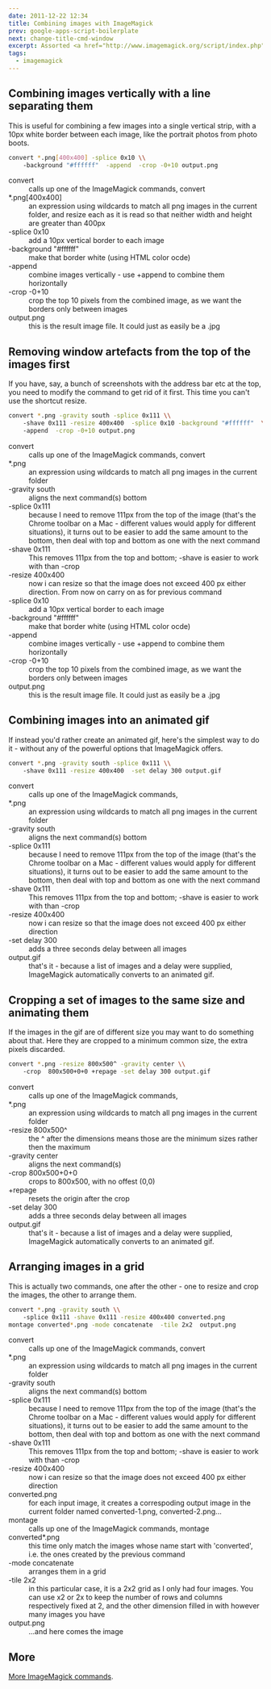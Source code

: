 ```yaml
---
date: 2011-12-22 12:34
title: Combining images with ImageMagick
prev: google-apps-script-boilerplate
next: change-title-cmd-window
excerpt: Assorted <a href="http://www.imagemagick.org/script/index.php">ImageMagick</a> commands for combining images
tags:
  - imagemagick
---
```


## Combining images vertically with a line separating them

This is useful for combining a few images into a single vertical strip, with a 10px white border between each image, like the portrait photos from photo boots.

```sh
convert *.png[400x400] -splice 0x10 \\
    -background "#ffffff"  -append  -crop -0+10 output.png
```

<dl class="code-breakdown">
  <dt>convert</dt>
  <dd>calls up one of the ImageMagick commands, convert</dd>

  <dt>*.png[400x400] </dt>
  <dd>an expression using wildcards to match all png images in the current folder, and resize each as it is read so that neither width and height are greater than 400px</dd>

  <dt>-splice 0x10</dt>
  <dd>add a 10px vertical border to each image</dd>

  <dt>-background "#ffffff"</dt>
  <dd>make that border white (using HTML color ocde)</dd>

  <dt>-append</dt>
  <dd>combine images vertically - use +append to combine them horizontally</dd>

  <dt>-crop -0+10</dt>
  <dd>crop the top 10 pixels from the combined image, as we want the borders only between images</dd>

  <dt>output.png</dt>
  <dd>this is the result image file. It could just as easily be a .jpg</dd>
</dl>

## Removing window artefacts from the top of the images first

If you have, say, a bunch of screenshots with the address bar etc at the top, you need to modify the command to get rid of it first. This time you can't use the shortcut resize.

```sh
convert *.png -gravity south -splice 0x111 \\
    -shave 0x111 -resize 400x400  -splice 0x10 -background "#ffffff"  \\
    -append  -crop -0+10 output.png
```

<dl class="code-breakdown">
  <dt>convert</dt>
  <dd>calls up one of the ImageMagick commands, convert</dd>

  <dt>*.png </dt>
  <dd>an expression using wildcards to match all png images in the current folder</dd>

  <dt>-gravity south</dt>
  <dd>aligns the next command(s) bottom</dd>

  <dt>-splice 0x111</dt>
  <dd>because I need to remove 111px from the top of the image (that's the Chrome toolbar on a Mac - different values would apply for different situations), it turns out to be easier to add the same amount to the bottom, then deal with top and bottom as one with the next command</dd>

  <dt>-shave 0x111</dt>
  <dd>This removes 111px from the top and bottom; -shave is easier to work with than -crop</dd>

  <dt>-resize 400x400 </dt>
  <dd>now i can resize so that the image does not exceed 400 px either direction. From now on carry on as for previous command</dd>

  <dt>-splice 0x10</dt>
  <dd>add a 10px vertical border to each image</dd>

  <dt>-background "#ffffff"</dt>
  <dd>make that border white (using HTML color ocde)</dd>

  <dt>-append</dt>
  <dd>combine images vertically - use +append to combine them horizontally</dd>

  <dt>-crop -0+10</dt>
  <dd>crop the top 10 pixels from the combined image, as we want the borders only between images</dd>

  <dt>output.png</dt>
  <dd>this is the result image file. It could just as easily be a .jpg</dd>

</dl>

## Combining images into an animated gif

If instead you'd rather create an animated gif, here's the simplest way to do it - without any of the powerful options that ImageMagick offers.

```sh
convert *.png -gravity south -splice 0x111 \\
    -shave 0x111 -resize 400x400  -set delay 300 output.gif
```

<dl class="code-breakdown">
  <dt>convert</dt>
  <dd>calls up one of the ImageMagick commands, </dd>

  <dt>*.png </dt>
  <dd>an expression using wildcards to match all png images in the current folder</dd>

  <dt>-gravity south</dt>
  <dd>aligns the next command(s) bottom</dd>

  <dt>-splice 0x111</dt>
  <dd>because I need to remove 111px from the top of the image (that's the Chrome toolbar on a Mac - different values would apply for different situations), it turns out to be easier to add the same amount to the bottom, then deal with top and bottom as one with the next command</dd>

  <dt>-shave 0x111</dt>
  <dd>This removes 111px from the top and bottom; -shave is easier to work with than -crop</dd>

  <dt>-resize 400x400 </dt>
  <dd>now i can resize so that the image does not exceed 400 px either direction</dd>

  <dt>-set delay 300</dt>
  <dd>adds a three seconds delay between all images</dd>

  <dt>output.gif</dt>
  <dd>that's it - because a list of images and a delay were supplied, ImageMagick automatically converts to an animated gif.</dd>

  </dl>

## Cropping a set of images to the same size and animating them

If the images in the gif are of different size you may want to do something about that. Here they are cropped to a minimum common size, the extra pixels discarded.

```sh
convert *.png -resize 800x500^ -gravity center \\
    -crop  800x500+0+0 +repage -set delay 300 output.gif
```

<dl class="code-breakdown">
  <dt>convert</dt>
  <dd>calls up one of the ImageMagick commands, </dd>

  <dt>*.png </dt>
  <dd>an expression using wildcards to match all png images in the current folder</dd>

  <dt>-resize 800x500^</dt>
  <dd>the ^ after the dimensions means those are the minimum sizes rather then the maximum</dd>

  <dt>-gravity center</dt>
  <dd>aligns the next command(s)</dd>

  <dt>-crop  800x500+0+0</dt>
  <dd>crops to 800x500, with no offest (0,0)</dd>

  <dt>+repage</dt>
  <dd>resets the origin after the crop</dd>

  <dt>-set delay 300</dt>
  <dd>adds a three seconds delay between all images</dd>

  <dt>output.gif</dt>
  <dd>that's it - because a list of images and a delay were supplied, ImageMagick automatically converts to an animated gif.</dd>

  </dl>

## Arranging images in a grid

This is actually two commands, one after the other - one to resize and crop the images, the other to arrange them.

```sh
convert *.png -gravity south \\
    -splice 0x111 -shave 0x111 -resize 400x400 converted.png
montage converted*.png -mode concatenate  -tile 2x2  output.png
```

<dl class="code-breakdown">

  <dt>convert</dt>
  <dd>calls up one of the ImageMagick commands, convert</dd>

  <dt>*.png </dt>
  <dd>an expression using wildcards to match all png images in the current folder</dd>

  <dt>-gravity south</dt>
  <dd>aligns the next command(s) bottom</dd>

  <dt>-splice 0x111</dt>
  <dd>because I need to remove 111px from the top of the image (that's the Chrome toolbar on a Mac - different values would apply for different situations), it turns out to be easier to add the same amount to the bottom, then deal with top and bottom as one with the next command</dd>

  <dt>-shave 0x111</dt>
  <dd>This removes 111px from the top and bottom; -shave is easier to work with than -crop</dd>

  <dt>-resize 400x400 </dt>
  <dd>now i can resize so that the image does not exceed 400 px either direction</dd>

  <dt>converted.png</dt>
  <dd>for each input image, it creates a correspoding output image in the current folder named converted-1.png, converted-2.png...</dd>

  <dt>montage</dt>
  <dd>calls up one of the ImageMagick commands, montage</dd>

  <dt>converted*.png</dt>
  <dd>this time only match the images whose name start with 'converted', i.e. the ones created by the previous command</dd>

  <dt>-mode concatenate</dt>
  <dd>arranges them in a grid</dd>

  <dt>-tile 2x2</dt>
  <dd>in this particular case, it is a 2x2 grid as I only had four images. You can use x2 or 2x to keep the number of rows and columns respectively fixed at 2, and the other dimension filled in with however many images you have</dd>

  <dt>output.png</dt>
  <dd>...and here comes the image</dd>

  </dl>

## More

[More ImageMagick commands](http://www.imagemagick.org/script/command-line-processing.php#anatomy).
